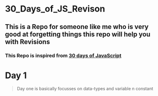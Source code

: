 # 30_Days_of_JS_Revison
## This is a Repo for someone like me who is very good at forgetting things this repo will help you with Revisions 
### This Repo is inspired from [30 days of JavaScript](https://github.com/Asabeneh/30-Days-Of-JavaScript) 

# Day 1
> Day one is basically focusses on data-types and variable n constant

